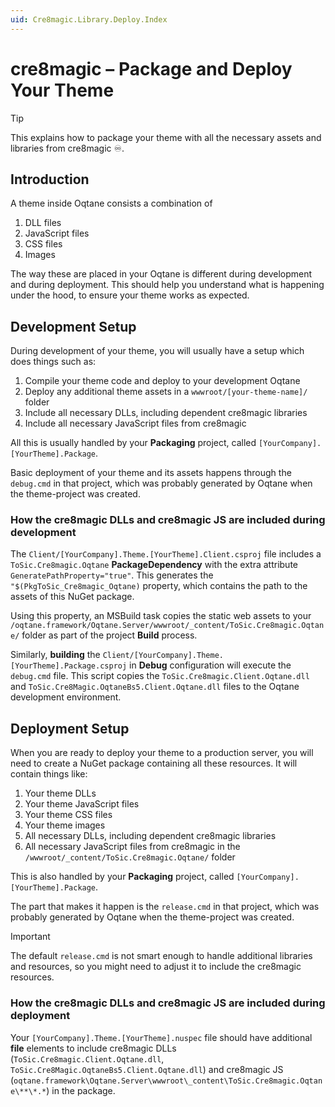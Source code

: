```yaml
---
uid: Cre8magic.Library.Deploy.Index
---
```


# cre8magic – Package and Deploy Your Theme

> [!TIP]
> This explains how to package your theme with all the necessary assets and libraries from cre8magic ♾️.

## Introduction

A theme inside Oqtane consists a combination of

1. DLL files
1. JavaScript files
1. CSS files
1. Images

The way these are placed in your Oqtane is different during development and during deployment.
This should help you understand what is happening under the hood, to ensure your theme works as expected.

## Development Setup

During development of your theme, you will usually have a setup which does things such as:

1. Compile your theme code and deploy to your development Oqtane
1. Deploy any additional theme assets in a `wwwroot/[your-theme-name]/` folder
1. Include all necessary DLLs, including dependent cre8magic libraries
1. Include all necessary JavaScript files from cre8magic

All this is usually handled by your **Packaging** project, called `[YourCompany].[YourTheme].Package`.

Basic deployment of your theme and its assets happens through the `debug.cmd` in that project,
which was probably generated by Oqtane when the theme-project was created.

### How the cre8magic DLLs and cre8magic JS are included during development

The `Client/[YourCompany].Theme.[YourTheme].Client.csproj` file includes a `ToSic.Cre8magic.Oqtane` **PackageDependency** with the extra attribute `GeneratePathProperty="true"`. This generates the `"$(PkgToSic_Cre8magic_Oqtane)` property, which contains the path to the assets of this NuGet package.

Using this property, an MSBuild task copies the static web assets to your `/oqtane.framework/Oqtane.Server/wwwroot/_content/ToSic.Cre8magic.Oqtane/` folder as part of the project **Build** process.

Similarly, **building** the `Client/[YourCompany].Theme.[YourTheme].Package.csproj` in **Debug** configuration will execute the `debug.cmd` file. This script copies the `ToSic.Cre8magic.Client.Oqtane.dll` and `ToSic.Cre8Magic.OqtaneBs5.Client.Oqtane.dll` files to the Oqtane development environment.


## Deployment Setup

When you are ready to deploy your theme to a production server,
you will need to create a NuGet package containing all these resources.
It will contain things like:

1. Your theme DLLs
1. Your theme JavaScript files
1. Your theme CSS files
1. Your theme images
1. All necessary DLLs, including dependent cre8magic libraries
1. All necessary JavaScript files from cre8magic in the `/wwwroot/_content/ToSic.Cre8magic.Oqtane/` folder

This is also handled by your **Packaging** project, called `[YourCompany].[YourTheme].Package`.

The part that makes it happen is the `release.cmd` in that project,
which was probably generated by Oqtane when the theme-project was created.

> [!IMPORTANT]
> The default `release.cmd` is not smart enough to handle additional libraries and resources,
> so you might need to adjust it to include the cre8magic resources.

### How the cre8magic DLLs and cre8magic JS are included during deployment

Your `[YourCompany].Theme.[YourTheme].nuspec` file should have additional **file** elements to include cre8magic DLLs (`ToSic.Cre8magic.Client.Oqtane.dll`, `ToSic.Cre8Magic.OqtaneBs5.Client.Oqtane.dll`) and cre8magic JS (`oqtane.framework\Oqtane.Server\wwwroot\_content\ToSic.Cre8magic.Oqtane\**\*.*`) in the package.